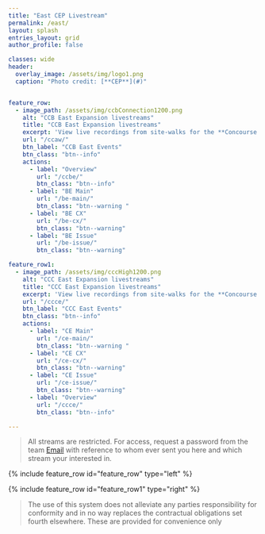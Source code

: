 ```yaml
---
title: "East CEP Livestream"
permalink: /east/
layout: splash
entries_layout: grid
author_profile: false

classes: wide
header:
  overlay_image: /assets/img/logo1.png
  caption: "Photo credit: [**CEP**](#)"


feature_row:
  - image_path: /assets/img/ccbConnection1200.png
    alt: "CCB East Expansion livestreams"
    title: "CCB East Expansion livestreams"
    excerpt: 'View live recordings from site-walks for the **Concourse B East** construction project.'
    url: "/ccaw/"
    btn_label: "CCB East Events"
    btn_class: "btn--info"
    actions:
      - label: "Overview"
        url: "/ccbe/"
        btn_class: "btn--info"
      - label: "BE Main"
        url: "/be-main/"
        btn_class: "btn--warning "
      - label: "BE CX"
        url: "/be-cx/"
        btn_class: "btn--warning"
      - label: "BE Issue"
        url: "/be-issue/"
        btn_class: "btn--warning"

feature_row1:
  - image_path: /assets/img/cccHigh1200.png
    alt: "CCC East Expansion livestreams"
    title: "CCC East Expansion livestreams"
    excerpt: 'View live recordings from site-walks for the **Concourse C East** construction project.'
    url: "/ccce/"
    btn_label: "CCC East Events"
    btn_class: "btn--info"
    actions:
      - label: "CE Main"
        url: "/ce-main/"
        btn_class: "btn--warning "
      - label: "CE CX"
        url: "/ce-cx/"
        btn_class: "btn--warning"
      - label: "CE Issue"
        url: "/ce-issue/"
        btn_class: "btn--warning"
      - label: "Overview"
        url: "/ccce/"
        btn_class: "btn--info"

---
```


> All streams are restricted. For access, request a password from the team [Email](mailto:james@site-walk.org) with reference to whom ever sent you here and which stream your interested in.

{% include feature_row id="feature_row" type="left" %}

{% include feature_row id="feature_row1" type="right" %}


> The use of this system does not alleviate any parties responsibility for conformity and in no way replaces the contractual obligations set fourth elsewhere. These are provided for convenience only




